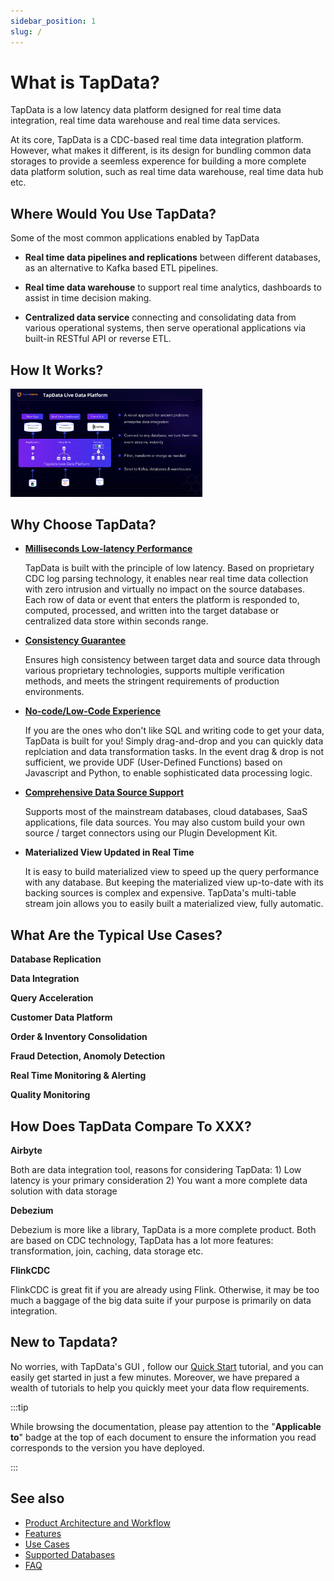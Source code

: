 ```yaml
---
sidebar_position: 1
slug: /
---
```


# What is TapData?

TapData is a low latency data platform designed for real time data integration, real time data warehouse and real time data services.

At its core, TapData is a CDC-based real time data integration platform. However, what makes it different, is its design for bundling common data storages to provide a seemless experence for building a more complete data platform solution, such as real time data warehouse, real time data hub etc. 
 
## Where Would You Use TapData?

Some of the most common applications enabled by TapData

* **Real time data pipelines and replications** between different databases, as an alternative to Kafka based ETL pipelines. 

* **Real time data warehouse** to support real time analytics, dashboards to assist in time decision making. 

* **Centralized data service**  connecting and consolidating data from various operational systems, then serve operational applications via built-in RESTful API or reverse ETL. 


## How It Works?

<img src="images/how-it-works-en.PNG" style="zoom: 30%;" />


## Why Choose TapData?


* **[Milliseconds Low-latency Performance](user-guide/advanced-settings/share-mining.md)**

  TapData is built with the principle of low latency. Based on proprietary CDC log parsing technology, it enables near real time data collection with zero intrusion and virtually no impact on the source databases. Each row of data or event that enters the platform is responded to, computed, processed, and written into the target database or centralized data store within seconds range. 

* **[Consistency Guarantee](user-guide/data-pipeline/verify-data.md)**

  Ensures high consistency between target data and source data through various proprietary technologies, supports multiple verification methods, and meets the stringent requirements of production environments.
  

* **[No-code/Low-Code Experience](user-guide/workshop.md)**

  If you are the ones who don't like SQL and writing code to get your data, TapData is built for you! Simply drag-and-drop and you can quickly data replciation and data transformation tasks. In the event drag & drop is not sufficient, we provide UDF (User-Defined Functions) based on Javascript and Python, to enable sophisticated data processing logic. 

 
* **[Comprehensive Data Source Support](introduction/supported-databases.md)**

  Supports most of the mainstream databases, cloud databases, SaaS applications, file data sources. You may also custom build your own source / target connectors using our Plugin Development Kit.
 

* **Materialized View Updated in Real Time**
  
  It is easy to build materialized view to speed up the query performance with any database. But keeping the materialized view up-to-date with its backing sources is complex and expensive. TapData's multi-table stream join allows you to easily built a materialized view, fully automatic. 


    
## What Are the Typical Use Cases?


**Database Replication**

**Data Integration**

**Query Acceleration**

**Customer Data Platform**

**Order & Inventory Consolidation**

**Fraud Detection, Anomoly Detection**

**Real Time Monitoring & Alerting**

**Quality Monitoring**


 

## How Does TapData Compare To XXX?

**Airbyte**

  Both are data integration tool, reasons for considering TapData: 1) Low latency is your primary consideration 2) You want a more complete data solution with data storage

**Debezium**

  Debezium is more like a library, TapData is a more complete product. Both are based on CDC technology,  TapData has a lot more features: transformation, join, caching, data storage etc. 

**FlinkCDC**

  FlinkCDC is great fit if you are already using Flink. Otherwise, it may be too much a baggage of the big data suite if your purpose is primarily on data integration.  




## New to Tapdata?

No worries, with TapData's GUI , follow our [Quick Start](quick-start/README.md) tutorial, and you can easily get started in just a few minutes. Moreover, we have prepared a wealth of tutorials to help you quickly meet your data flow requirements.


 

:::tip

While browsing the documentation, please pay attention to the "**Applicable to**" badge at the top of each document to ensure the information you read corresponds to the version you have deployed.

:::


## See also

- [Product Architecture and Workflow](introduction/architecture.md)
- [Features](introduction/features.md)
- [Use Cases](introduction/use-cases.md)
- [Supported Databases](introduction/supported-databases.md)
- [FAQ](faq/README.md)
